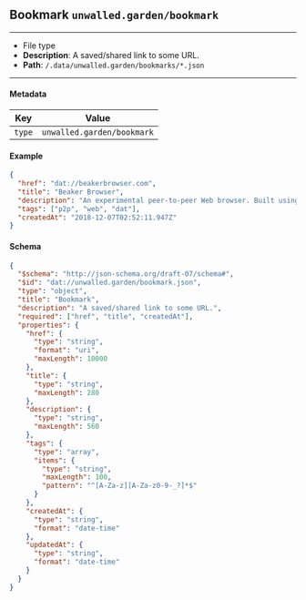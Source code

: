 ## Bookmark `unwalled.garden/bookmark`

---

 - File type
 - **Description**: A saved/shared link to some URL.
 - **Path**: `/.data/unwalled.garden/bookmarks/*.json`

---

#### Metadata

|Key|Value|
|-|-|
|`type`|`unwalled.garden/bookmark`|

#### Example

```json
{
  "href": "dat://beakerbrowser.com",
  "title": "Beaker Browser",
  "description": "An experimental peer-to-peer Web browser. Built using the dat protocol.",
  "tags": ["p2p", "web", "dat"],
  "createdAt": "2018-12-07T02:52:11.947Z"
}
```

#### Schema

```json
{
  "$schema": "http://json-schema.org/draft-07/schema#",
  "$id": "dat://unwalled.garden/bookmark.json",
  "type": "object",
  "title": "Bookmark",
  "description": "A saved/shared link to some URL.",
  "required": ["href", "title", "createdAt"],
  "properties": {
    "href": {
      "type": "string",
      "format": "uri",
      "maxLength": 10000
    },
    "title": {
      "type": "string",
      "maxLength": 280
    },
    "description": {
      "type": "string",
      "maxLength": 560
    },
    "tags": {
      "type": "array",
      "items": {
        "type": "string",
        "maxLength": 100,
        "pattern": "^[A-Za-z][A-Za-z0-9-_?]*$"
      }
    },
    "createdAt": {
      "type": "string",
      "format": "date-time"
    },
    "updatedAt": {
      "type": "string",
      "format": "date-time"
    }
  }
}
```